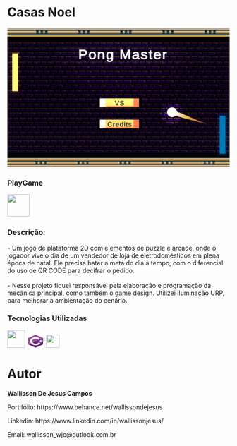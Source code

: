 <h1> Casas Noel </h1>
<img src="https://github.com/wallisson12/Pong_Game/blob/main/capa1.png?raw=true"></img> 

<h3><p><b>PlayGame</b></p></h3>
<a href="https://rhebe.itch.io/casas-noel">
 <img src="https://cdn.icon-icons.com/icons2/1147/PNG/512/1486486316-arrow-film-movie-play-player-start-video_81236.png" width="50" height="50"></img>
</a>
 
<h3>Descrição:</h3>
- Um jogo de plataforma 2D com elementos de puzzle e arcade, onde o jogador vive o dia de um vendedor de loja de eletrodomésticos em plena época de natal. Ele precisa bater a meta do dia à tempo, com o diferencial do uso de QR CODE para decifrar o pedido.
<br>
<br>
- Nesse projeto fiquei responsável pela elaboração e programação da mecânica principal, como também o game design. Utilizei iluminação URP, para melhorar a ambientação do cenário.


<h3>Tecnologias Utilizadas</h3>
  
  <p>
  <img  height="40" width="40" src="https://cdn.icon-icons.com/icons2/2248/PNG/128/unity_icon_136074.png">
  <img  height="30" width="40" src="https://raw.githubusercontent.com/devicons/devicon/master/icons/csharp/csharp-original.svg">
  <img  height="30" width="30" src="https://cdn.icon-icons.com/icons2/112/PNG/512/visual_studio_18908.png">
  </p>
  
  <h1>Autor</h1>
  
  <b>Wallisson De Jesus Campos</b>
  
  <p> Portifólio: https://www.behance.net/wallissondejesus </p>
  <p> Linkedin: https://www.linkedin.com/in/wallissonjesus/ </p>
  <p> Email: wallisson_wjc@outlook.com.br </p>
  
